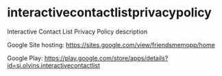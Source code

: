 # interactivecontactlistprivacypolicy
Interactive Contact List Privacy Policy description

Google Site hosting: https://sites.google.com/view/friendsmemopp/home

Google Play: https://play.google.com/store/apps/details?id=si.olvins.interactivecontactlist
